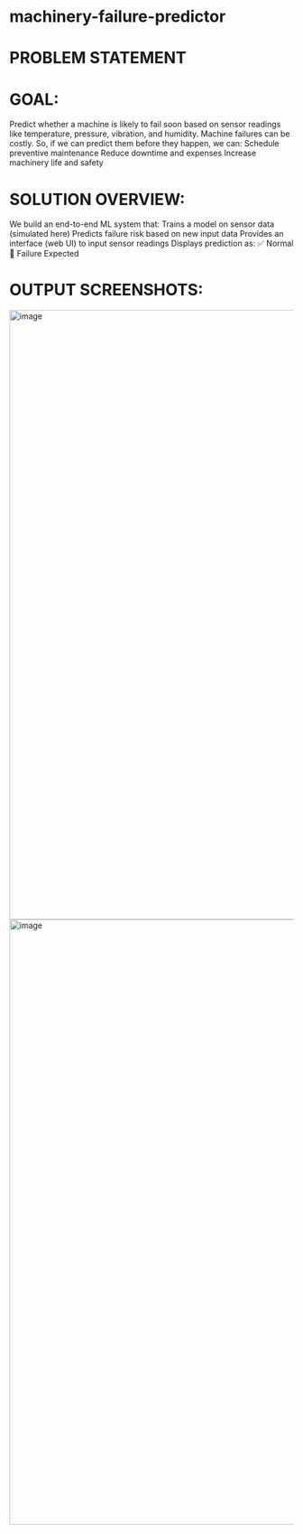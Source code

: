 # machinery-failure-predictor
# PROBLEM STATEMENT
# GOAL:
Predict whether a machine is likely to fail soon based on sensor readings like temperature, pressure, vibration, and humidity.
Machine failures can be costly. So, if we can predict them before they happen, we can:
Schedule preventive maintenance
Reduce downtime and expenses
Increase machinery life and safety
# SOLUTION OVERVIEW:
We build an end-to-end ML system that:
Trains a model on sensor data (simulated here)
Predicts failure risk based on new input data
Provides an interface (web UI) to input sensor readings
Displays prediction as:
✅ Normal
🔴 Failure Expected
# OUTPUT SCREENSHOTS:
<img width="1919" height="1079" alt="image" src="https://github.com/user-attachments/assets/40e8cd2f-7ec6-47c9-8433-7a42a59dfdbf" />
<img width="1919" height="1072" alt="image" src="https://github.com/user-attachments/assets/a23e1b2a-f5a2-43af-aa88-ad2e95023d22" />

